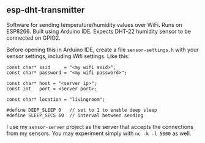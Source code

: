 ## esp-dht-transmitter

Software for sending temperature/humidity values over WiFi. Runs on 
ESP8266. Built using Arduino IDE. Expects DHT-22 humidity sensor to be
connected on GPIO2.

Before opening this in Arduino IDE, create a file `sensor-settings.h` with 
your sensor settings, including Wifi settings. Like this:

```
const char* ssid     = "<my wifi ssid>";
const char* password = "<my wifi password>";

const char* host = "<server ip>";
const int   port = <server port>;

const char* location = "livingroom";

#define DEEP_SLEEP 0   // set to 1 to enable deep sleep
#define SLEEP_SECS 60  // interval between sending
```

I use my `sensor-server` project as the server that accepts the connections
from my sensors. You may experiment simply with `nc -k -l 5000` as well.
